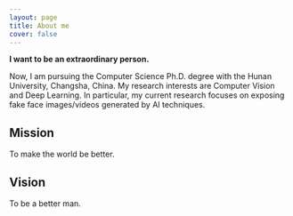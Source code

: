 ```yaml
---
layout: page
title: About me
cover: false
---
```


**I want to be an extraordinary person.**

Now, I am pursuing the Computer Science Ph.D. degree with the Hunan University, Changsha, China. My research interests are Computer Vision and Deep Learning. In particular, my current research focuses on exposing fake face images/videos generated by AI techniques.

## Mission
To make the world be better.

## Vision
To be a better man.


